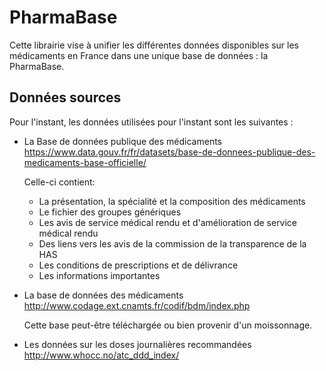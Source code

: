 # PharmaBase

Cette librairie vise à unifier les différentes données disponibles sur les médicaments en France dans une unique base de données : la PharmaBase.

## Données sources

Pour l'instant, les données utilisées pour l'instant sont les suivantes :
* La Base de données publique des médicaments https://www.data.gouv.fr/fr/datasets/base-de-donnees-publique-des-medicaments-base-officielle/

   Celle-ci contient:
   * La présentation, la spécialité et la composition des médicaments
   * Le fichier des groupes génériques
   * Les avis de service médical rendu et d'amélioration de service médical rendu
   * Des liens vers les avis de la commission de la transparence de la HAS
   * Les conditions de prescriptions et de délivrance
   * Les informations importantes

* La base de données des médicaments 
   http://www.codage.ext.cnamts.fr/codif/bdm/index.php

   Cette base peut-être téléchargée ou bien provenir d'un moissonnage.
   
* Les données sur les doses journalières recommandées
   http://www.whocc.no/atc_ddd_index/
 


